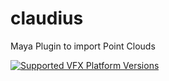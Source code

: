 # claudius

Maya Plugin to import Point Clouds

[![Supported VFX Platform Versions](https://img.shields.io/badge/vfx%20platform-2019-green.svg)](http://www.vfxplatform.com/) 
